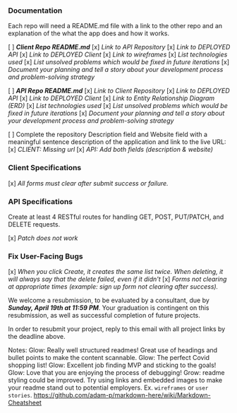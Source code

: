 ### Documentation
Each repo will need a README.md file with a link to the other repo and an explanation of the what the app does and how it works.

[ ] __*Client Repo README.md*__
  [x] *Link to API Repository*
  [x] *Link to DEPLOYED API*
  [x] *Link to DEPLOYED Client*
  [x] *Link to wireframes*
  [x] *List technologies used*
  [x] *List unsolved problems which would be fixed in future iterations*
  [x] *Document your planning and tell a story about your development process and problem-solving strategy*

[ ] __*API Repo README.md*__
  [x] *Link to Client Repository*
  [x] *Link to DEPLOYED API*
  [x] *Link to DEPLOYED Client*
  [x] *Link to Entity Relationship Diagram (ERD)*
  [x] *List technologies used*
  [x] *List unsolved problems which would be fixed in future iterations*
  [x] *Document your planning and tell a story about your development process and problem-solving strategy*


[ ] Complete the repository Description field and Website field with a meaningful sentence description of the application and link to the live URL:
  [x] *CLIENT: Missing url*
  [x] *API: Add both fields (description & website)*


### Client Specifications
[x] *All forms must clear after submit success or failure.*

### API Specifications
Create at least 4 RESTful routes for handling GET, POST, PUT/PATCH, and DELETE requests.

[x] *Patch does not work*

### Fix User-Facing Bugs
[x] *When you click Create, it creates the same list twice. When deleting, it will always say that the delete failed, even if it didn't*
[x] *Forms not clearing at appropriate times (example: sign up form not clearing after success).*


We welcome a resubmission, to be evaluated by a consultant, due by __*Sunday, April 19th at 11:59 PM*__. Your graduation is contingent on this resubmission, as well as successful completion of future projects.

In order to resubmit your project, reply to this email with all project links by the deadline above.

Notes:
Glow: Really well structured readmes! Great use of headings and bullet points to make the content scannable.
Glow: The perfect Covid shopping list!
Glow: Excellent job finding MVP and sticking to the goals!
Glow: Love that you are enjoying the process of debugging!
Grow: readme styling could be improved. Try using links and embedded images to make your readme stand out to potential employers. Ex. `wireframes` or `user stories`. https://github.com/adam-p/markdown-here/wiki/Markdown-Cheatsheet
